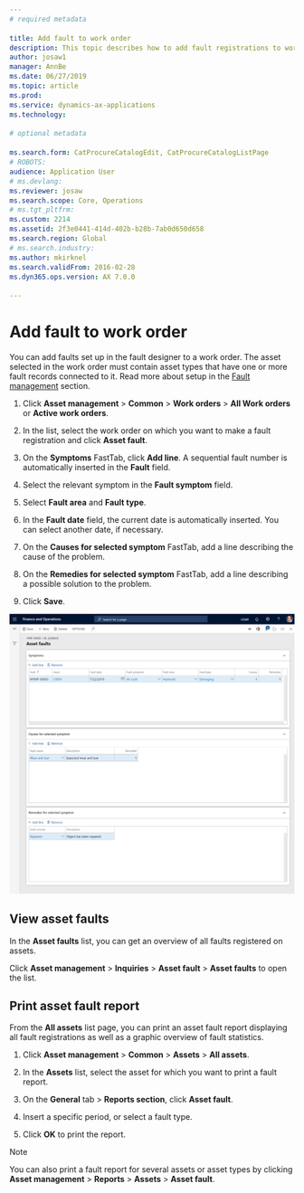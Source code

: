 ```yaml
---
# required metadata

title: Add fault to work order
description: This topic describes how to add fault registrations to work orders in Asset Management.
author: josaw1
manager: AnnBe
ms.date: 06/27/2019
ms.topic: article
ms.prod: 
ms.service: dynamics-ax-applications
ms.technology: 

# optional metadata

ms.search.form: CatProcureCatalogEdit, CatProcureCatalogListPage
# ROBOTS: 
audience: Application User
# ms.devlang: 
ms.reviewer: josaw
ms.search.scope: Core, Operations
# ms.tgt_pltfrm: 
ms.custom: 2214
ms.assetid: 2f3e0441-414d-402b-b28b-7ab0d650d658
ms.search.region: Global
# ms.search.industry: 
ms.author: mkirknel
ms.search.validFrom: 2016-02-28
ms.dyn365.ops.version: AX 7.0.0

---
```



# Add fault to work order

You can add faults set up in the fault designer to a work order. The asset selected in the work order must contain asset types that have one or more fault records connected to it. Read more about setup in the [Fault management](../setup-for-work-orders/fault-management.md) section.

1. Click **Asset management** > **Common** > **Work orders** > **All Work orders** or **Active work orders**.

2. In the list, select the work order on which you want to make a fault registration and click **Asset fault**.

3. On the **Symptoms** FastTab, click **Add line**. A sequential fault number is automatically inserted in the **Fault** field.

4. Select the relevant symptom in the **Fault symptom** field.

5. Select **Fault area** and **Fault type**.

6. In the **Fault date** field, the current date is automatically inserted. You can select another date, if necessary.

7. On the **Causes for selected symptom** FastTab, add a line describing the cause of the problem.

8. On the **Remedies for selected symptom** FastTab, add a line describing a possible solution to the problem.

9. Click **Save**.

![Figure 1](media/19-work-orders.png)


## View asset faults

In the **Asset faults** list, you can get an overview of all faults registered on assets.

Click **Asset management** > **Inquiries** > **Asset fault** > **Asset faults** to open the list.


## Print asset fault report

From the **All assets** list page, you can print an asset fault report displaying all fault registrations as well as a graphic overview of fault statistics.

1. Click **Asset management** > **Common** > **Assets** > **All assets**.

2. In the **Assets** list, select the asset for which you want to print a fault report.

3. On the **General** tab > **Reports section**, click **Asset fault**.

4. Insert a specific period, or select a fault type.

5. Click **OK** to print the report.

>[!NOTE]
>You can also print a fault report for several assets or asset types by clicking **Asset management** > **Reports** > **Assets** > **Asset fault**.

